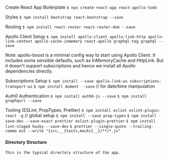 
Create React App Boilerplate
`$ npx create-react-app react-apollo-todo`

Styles
`$ npm install bootstrap react-bootstrap --save`

Routing
`$ npm install react-router react-router-dom --save`

Apollo Client Setup
`$ npm install apollo-client apollo-link-http apollo-link-context apollo-cache-inmemory react-apollo graphql-tag graphql --save`

Note: apollo-boost is a minimal config way to start using Apollo Client. It includes some sensible defaults, such as InMemoryCache and HttpLink. But it doesn't support subscriptions and hence we install all Apollo dependencies directly.

Subscriptions Setup
`$ npm install --save apollo-link-ws subscriptions-transport-ws`
`$ npm install moment --save` // for date/time manipulation

Auth0 Authentication
`$ npm install auth0-js --save`
`$ npm install graphqurl --save`

Tooling (ESLint, PropTypes, Prettier)
`$ npm install eslint eslint-plugin-react -g` // global setup
`$ npm install --save prop-types`
`$ npm install -save-dev --save-exact prettier eslint-plugin-prettier`
`$ npm install lint-staged husky --save-dev`
`$ prettier --single-quote --trailing-comma es5 --write "{src,__{tests,mocks}__}/**/*.js"`

  <insert-gif>

#### Directory Structure

    This is the typical directory structure of the app.
